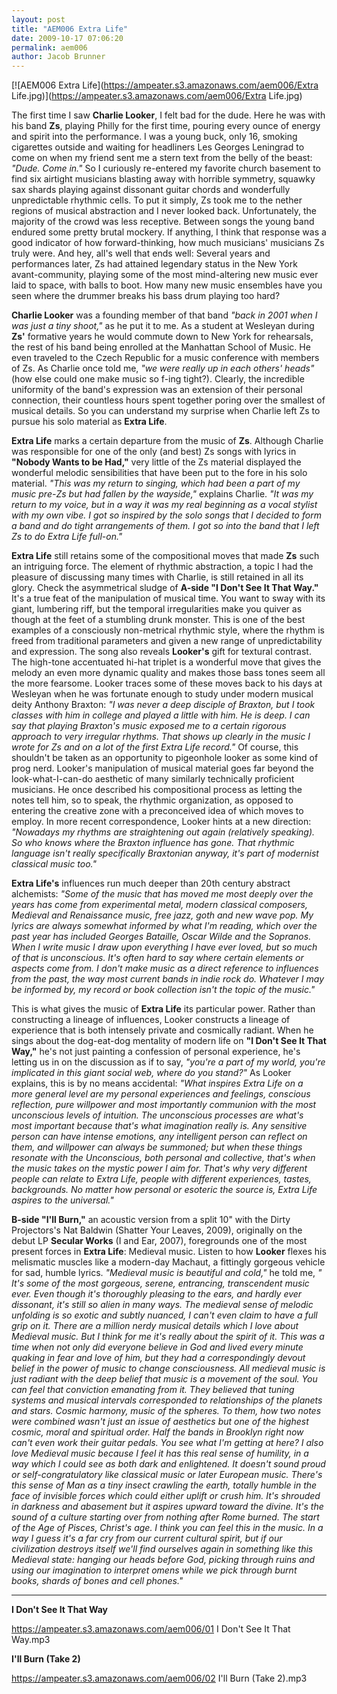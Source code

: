 ```yaml
---
layout: post
title: "AEM006 Extra Life"
date: 2009-10-17 07:06:20
permalink: aem006
author: Jacob Brunner
---
```

[![AEM006 Extra Life](https://ampeater.s3.amazonaws.com/aem006/Extra Life.jpg)](https://ampeater.s3.amazonaws.com/aem006/Extra Life.jpg)

The first time I saw **Charlie Looker**, I felt bad for the dude. Here he was with his band **Zs**, playing Philly for the first time, pouring every ounce of energy and spirit into the performance. I was a young buck, only 16, smoking cigarettes outside and waiting for headliners Les Georges Leningrad to come on when my friend sent me a stern text from the belly of the beast: _"Dude. Come in."_ So I curiously re-entered my favorite church basement to find six airtight musicians blasting away with horrible symmetry, squawky sax shards playing against dissonant guitar chords and wonderfully unpredictable rhythmic cells. To put it simply, Zs took me to the nether regions of musical abstraction and I never looked back. Unfortunately, the majority of the crowd was less receptive. Between songs the young band endured some pretty brutal mockery. If anything, I think that response was a good indicator of how forward-thinking, how much musicians' musicians Zs truly were. And hey, all's well that ends well: Several years and performances later, Zs had attained legendary status in the New York avant-community, playing some of the most mind-altering new music ever laid to space, with balls to boot. How many new music ensembles have you seen where the drummer breaks his bass drum playing too hard?

<!-- more -->

**Charlie Looker** was a founding member of that band _"back in 2001 when I was just a tiny shoot,"_ as he put it to me. As a student at Wesleyan during **Zs'** formative years he would commute down to New York for rehearsals, the rest of his band being enrolled at the Manhattan School of Music. He even traveled to the Czech Republic for a music conference with members of Zs. As Charlie once told me, _"we were really up in each others' heads"_ (how else could one make music so f-ing tight?). Clearly, the incredible uniformity of the band's expression was an extension of their personal connection, their countless hours spent together poring over the smallest of musical details. So you can understand my surprise when Charlie left Zs to pursue his solo material as **Extra Life**.

**Extra Life** marks a certain departure from the music of **Zs**. Although Charlie was responsible for one of the only (and best) Zs songs with lyrics in **"Nobody Wants to be Had,"** very little of the Zs material displayed the wonderful melodic sensibilities that have been put to the fore in his solo material. _"This was my return to singing, which had been a part of my music pre-Zs but had fallen by the wayside,"_ explains Charlie. _"It was my return to my voice, but in a way it was my real beginning as a vocal stylist with my own vibe. I got so inspired by the solo songs that I decided to form a band and do tight arrangements of them. I got so into the band that I left Zs to do Extra Life full-on."_

**Extra Life** still retains some of the compositional moves that made **Zs** such an intriguing force. The element of rhythmic abstraction, a topic I had the pleasure of discussing many times with Charlie, is still retained in all its glory. Check the asymmetrical sludge of **A-side "I Don't See It That Way."** It's a true feat of the manipulation of musical time. You want to sway with its giant, lumbering riff, but the temporal irregularities make you quiver as though at the feet of a stumbling drunk monster. This is one of the best examples of a consciously non-metrical rhythmic style, where the rhythm is freed from traditional parameters and given a new range of unpredictability and expression. The song also reveals **Looker's** gift for textural contrast. The high-tone accentuated hi-hat triplet is a wonderful move that gives the melody an even more dynamic quality and makes those bass tones seem all the more fearsome. Looker traces some of these moves back to his days at Wesleyan when he was fortunate enough to study under modern musical deity Anthony Braxton: _"I was never a deep disciple of Braxton, but I took classes with him in college and played a little with him. He is deep. I can say that playing Braxton's music exposed me to a certain rigorous approach to very irregular rhythms. That shows up clearly in the music I wrote for Zs and on a lot of the first Extra Life record."_ Of course, this shouldn't be taken as an opportunity to pigeonhole looker as some kind of prog nerd. Looker's manipulation of musical material goes far beyond the look-what-I-can-do aesthetic of many similarly technically proficient musicians. He once described his compositional process as letting the notes tell him, so to speak, the rhythmic organization, as opposed to entering the creative zone with a preconceived idea of which moves to employ. In more recent correspondence, Looker hints at a new direction: _"Nowadays my rhythms are straightening out again (relatively speaking). So who knows where the Braxton influence has gone. That rhythmic language isn't really specifically Braxtonian anyway, it's part of modernist classical music too."_

**Extra Life's** influences run much deeper than 20th century abstract alchemists: _"Some of the music that has moved me most deeply over the years has come from experimental metal, modern classical composers, Medieval and Renaissance music, free jazz, goth and new wave pop. My lyrics are always somewhat informed by what I'm reading, which over the past year has included Georges Bataille, Oscar Wilde and the Sopranos. When I write music I draw upon everything I have ever loved, but so much of that is unconscious. It's often hard to say where certain elements or aspects come from. I don't make music as a direct reference to influences from the past, the way most current bands in indie rock do. Whatever I may be informed by, my record or book collection isn't the topic of the music."_

This is what gives the music of **Extra Life** its particular power. Rather than constructing a lineage of influences, Looker constructs a lineage of experience that is both intensely private and cosmically radiant. When he sings about the dog-eat-dog mentality of modern life on **"I Don't See It That Way,"** he's not just painting a confession of personal experience, he's letting us in on the discussion as if to say, _"you're a part of my world, you're implicated in this giant social web, where do you stand?"_ As Looker explains, this is by no means accidental: _"What inspires Extra Life on a more general level are my personal experiences and feelings, conscious reflection, pure willpower and most importantly communion with the most unconscious levels of intuition. The unconscious processes are what's most important because that's what imagination really is. Any sensitive person can have intense emotions, any intelligent person can reflect on them, and willpower can always be summoned; but when these things resonate with the Unconscious, both personal and collective, that's when the music takes on the mystic power I aim for. That's why very different people can relate to Extra Life, people with different experiences, tastes, backgrounds. No matter how personal or esoteric the source is, Extra Life aspires to the universal."_

**B-side "I'll Burn,"** an acoustic version from a split 10" with the Dirty Projectors's Nat Baldwin (Shatter Your Leaves, 2009), originally on the debut LP **Secular Works** (I and Ear, 2007), foregrounds one of the most present forces in **Extra Life**: Medieval music. Listen to how **Looker** flexes his melismatic muscles like a modern-day Machaut, a fittingly gorgeous vehicle for sad, humble lyrics. _"Medieval music is beautiful and cold,"_ he told me, _" It's some of the most gorgeous, serene, entrancing, transcendent music ever. Even though it's thoroughly pleasing to the ears, and hardly ever dissonant, it's still so alien in many ways. The medieval sense of melodic unfolding is so exotic and subtly nuanced, I can't even claim to have a full grip on it. There are a million nerdy musical details which I love about Medieval music. But I think for me it's really about the spirit of it. This was a time when not only did everyone believe in God and lived every minute quaking in fear and love of him, but they had a correspondingly devout belief in the power of music to change consciousness. All medieval music is just radiant with the deep belief that music is a movement of the soul. You can feel that conviction emanating from it. They believed that tuning systems and musical intervals corresponded to relationships of the planets and stars. Cosmic harmony, music of the spheres. To them, how two notes were combined wasn't just an issue of aesthetics but one of the highest cosmic, moral and spiritual order. Half the bands in Brooklyn right now can't even work their guitar pedals. You see what I'm getting at here? I also love Medieval music because I feel it has this real sense of humility, in a way which I could see as both dark and enlightened. It doesn't sound proud or self-congratulatory like classical music or later European music. There's this sense of Man as a tiny insect crawling the earth, totally humble in the face of invisible forces which could either uplift or crush him. It's shrouded in darkness and abasement but it aspires upward toward the divine. It's the sound of a culture starting over from nothing after Rome burned. The start of the Age of Pisces, Christ's age. I think you can feel this in the music. In a way I guess it's a far cry from our current cultural spirit, but if our civilization destroys itself we'll find ourselves again in something like this Medieval state: hanging our heads before God, picking through ruins and using our imagination to interpret omens while we pick through burnt books, shards of bones and cell phones."_

---

**I Don't See It That Way**

https://ampeater.s3.amazonaws.com/aem006/01 I Don't See It That Way.mp3

**I'll Burn (Take 2)**

https://ampeater.s3.amazonaws.com/aem006/02 I'll Burn (Take 2).mp3

